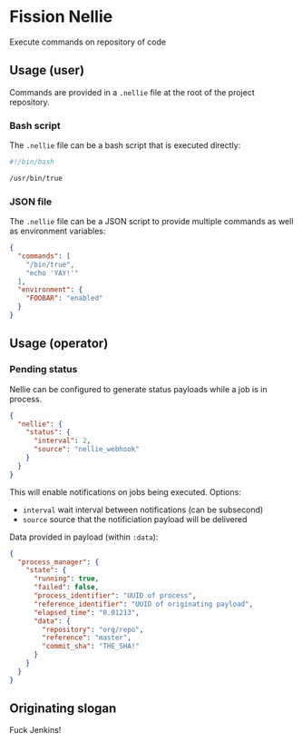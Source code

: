 # Fission Nellie

Execute commands on repository of code

## Usage (user)

Commands are provided in a `.nellie` file at the root of the
project repository.

### Bash script

The `.nellie` file can be a bash script that is executed directly:

```bash
#!/bin/bash

/usr/bin/true
```

### JSON file

The `.nellie` file can be a JSON script to provide multiple commands
as well as environment variables:

```json
{
  "commands": [
    "/bin/true",
    "echo 'YAY!'"
  ],
  "environment": {
    "FOOBAR": "enabled"
  }
}
```

## Usage (operator)

### Pending status

Nellie can be configured to generate status payloads while a job
is in process.

```json
{
  "nellie": {
    "status": {
      "interval": 2,
      "source": "nellie_webhook"
    }
  }
}
```

This will enable notifications on jobs being executed. Options:

* `interval` wait interval between notifications (can be subsecond)
* `source` source that the notificiation payload will be delivered

Data provided in payload (within `:data`):

```json
{
  "process_manager": {
    "state": {
      "running": true,
      "failed": false,
      "process_identifier": "UUID of process",
      "reference_identifier": "UUID of originating payload",
      "elapsed_time": "0.01213",
      "data": {
        "repository": "org/repo",
        "reference": "master",
        "commit_sha": "THE_SHA!"
      }
    }
  }
}
```

## Originating slogan

Fuck Jenkins!